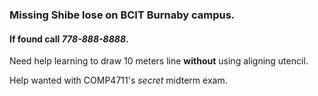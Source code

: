 <h3>Missing Shibe lose on BCIT Burnaby campus.</h3> <h4>If found call <i>778-888-8888</i>.</h4>

Need help learning to draw 10 meters line <b>without</b> using aligning utencil.

Help wanted with COMP4711's <i>secret</i> midterm exam.